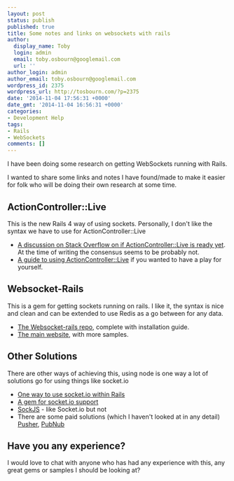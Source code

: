 ```yaml
---
layout: post
status: publish
published: true
title: Some notes and links on websockets with rails
author:
  display_name: Toby
  login: admin
  email: toby.osbourn@googlemail.com
  url: ''
author_login: admin
author_email: toby.osbourn@googlemail.com
wordpress_id: 2375
wordpress_url: http://tosbourn.com/?p=2375
date: '2014-11-04 17:56:31 +0000'
date_gmt: '2014-11-04 16:56:31 +0000'
categories:
- Development Help
tags:
- Rails
- WebSockets
comments: []
---
```

<p>I have been doing some research on getting WebSockets running with Rails.</p>
<p>I wanted to share some links and notes I have found/made to make it easier for folk who will be doing their own research at some time.</p>
<h2>ActionController::Live</h2>
<p>This is the new Rails 4 way of using sockets. Personally, I don't like the syntax we have to use for ActionController::Live</p>
<ul>
<li><a href="http://stackoverflow.com/a/22758142/197302">A discussion on Stack Overflow on if ActionController::Live is ready yet</a>. At the time of writing the consensus seems to be probably not.</li>
<li><a href="http://www.sitepoint.com/streaming-with-rails-4/">A guide to using ActionController::Live</a> if you wanted to have a play for yourself.</li>
</ul>
<h2>Websocket-Rails</h2>
<p>This is a gem for getting sockets running on rails. I like it, the syntax is nice and clean and can be extended to use Redis as a go between for any data.</p>
<ul>
<li><a href="https://github.com/websocket-rails/websocket-rails">The Websocket-rails repo</a>, complete with installation guide.</li>
<li><a href="http://websocket-rails.github.io/">The main website</a>, with more samples.</li>
</ul>
<h2>Other Solutions</h2>
<p>There are other ways of achieving this, using node is one way a lot of solutions go for using things like socket.io</p>
<ul>
<li><a href="http://liamkaufman.com/blog/2013/02/27/adding-real-time-to-a-restful-rails-app/">One way to use socket.io within Rails</a></li>
<li><a href="http://mikeatlas.github.io/realtime-rails/">A gem for socket.io support</a></li>
<li><a href="https://github.com/sockjs/sockjs-client">SockJS</a> - like Socket.io but not</li>
<li>There are some paid solutions (which I haven't looked at in any detail) <a href="http://pusher.com/">Pusher</a>, <a href="http://www.pubnub.com/">PubNub</a></li>
</ul>
<h2>Have you any experience?</h2>
<p>I would love to chat with anyone who has had any experience with this, any great gems or samples I should be looking at?</p>
